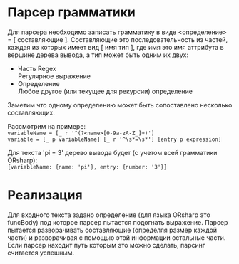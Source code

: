 # Парсер грамматики
Для парсера необходимо записать грамматику в виде <определение> = [ составляющие ]. Составляющие это последовательность из частей, каждая из которых имеет вид [ имя тип ], где имя это имя аттрибута в вершине дерева вывода, а тип может быть одним их двух:

* Часть Regex  
Регулярное выражение
* Определение  
Любое другое (или текущее для рекурсии) определение

Заметим что одному определению может быть сопоставлено несколько составляющих.

Рассмотрим на примере:  
`variableName = [_ r '^(?<name>[0-9a-zA-Z_]+)']`  
`variable = [_ p variableName] [_ r '^\s*=\s*'] [entry p expression]`

Для текста 'pi = 3' дерево вывода будет (с учетом всей грамматики ORsharp):  
`{variableName: {name: 'pi'}, entry: {number: '3'}}`

# Реализация
Для входного текста задано определение (для языка ORsharp это funcBody) под которое парсер пытается подогнать выражение. Парсер пытается разворачивать составляющие (определяя размер каждой части) и разворачивая с помощью этой информации остальные части. Если парсер находит путь которым это можно сделать, парсинг считается успешным.

